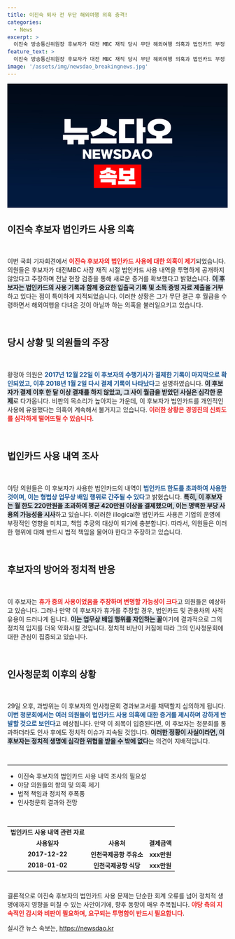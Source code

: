 ```yaml
---
title: 이진숙 퇴사 전 무단 해외여행 의혹 충격!
categories:
  - News
excerpt: >
  이진숙 방송통신위원장 후보자가 대전 MBC 재직 당시 무단 해외여행 의혹과 법인카드 부정 사용 문제로 논란에 휘말렸다. 야당 의원들이 제기한 의혹의 진상이 밝혀질지 주목된다!
feature_text: >
  이진숙 방송통신위원장 후보자가 대전 MBC 재직 당시 무단 해외여행 의혹과 법인카드 부정 사용 문제로 논란에 휘말렸다. 야당 의원들이 제기한 의혹의 진상이 밝혀질지 주목된다!
image: '/assets/img/newsdao_breakingnews.jpg'
---
```


<p><img src="/assets/img/newsdao_breakingnews.jpg" alt="cryptoinkorea 속보" /></p>

<h2 data-ke-size="size26">이진숙 후보자 법인카드 사용 의혹</h2>

<p data-ke-size="size16">&nbsp;</p>

<p>이번 국회 기자회견에서 <b><span style="color: #ee2323;">이진숙 후보자의 법인카드 사용에 대한 의혹이 제기</span></b>되었습니다. 의원들은 후보자가 대전MBC 사장 재직 시절 법인카드 사용 내역을 투명하게 공개하지 않았다고 주장하며 전날 현장 검증을 통해 새로운 증거를 확보했다고 밝혔습니다. <b><span style="background-color: #21538527;">이 후보자는 법인카드의 사용 기록과 함께 중요한 입출국 기록 및 소득 증빙 자료 제출을 거부</span></b>하고 있다는 점이 특이하게 지적되었습니다. 이러한 상황은 그가 무단 결근 후 월급을 수령하면서 해외여행을 다녀온 것이 아닐까 하는 의혹을 불러일으키고 있습니다. </p>

<p data-ke-size="size16">&nbsp;</p>

<h2 data-ke-size="size26">당시 상황 및 의원들의 주장</h2>

<p data-ke-size="size16">&nbsp;</p>

<p>황정아 의원은 <b><span style="color: #1a5490;">2017년 12월 22일 이 후보자의 수행기사가 결제한 기록이 마지막으로 확인되었고, 이후 2018년 1월 2일 다시 결제 기록이 나타났다</span></b>고 설명하였습니다. <b><span style="background-color: #21538527;">이 후보자가 결제 이후 한 달 이상 결재를 하지 않았고, 그 사이 월급을 받았던 사실은 심각한 문제</span></b>로 다가옵니다. 비판의 목소리가 높아지는 가운데, 이 후보자가 법인카드를 개인적인 사용에 유용했다는 의혹이 계속해서 불거지고 있습니다. <b><span style="color: #ee2323;">이러한 상황은 경영진의 신뢰도를 심각하게 떨어뜨릴 수 있습니다</span></b>.</p>

<p data-ke-size="size16">&nbsp;</p>

<h2 data-ke-size="size26">법인카드 사용 내역 조사</h2>

<p data-ke-size="size16">&nbsp;</p>

<p>야당 의원들은 이 후보자가 사용한 법인카드의 내역이 <b><span style="color: #1a5490;">법인카드 한도를 초과하여 사용한 것이며, 이는 형법상 업무상 배임 행위로 간주될 수 있다</span></b>고 밝혔습니다. <b><span style="background-color: #21538527;">특히, 이 후보자는 월 한도 220만원을 초과하여 평균 420만원 이상을 결제했으며, 이는 명백한 부당 사용의 가능성을 시사</span></b>하고 있습니다. 이러한 illogical한 법인카드 사용은 기업의 운영에 부정적인 영향을 미치고, 책임 추궁의 대상이 되기에 충분합니다. 따라서, 의원들은 이러한 행위에 대해 반드시 법적 책임을 물어야 한다고 주장하고 있습니다.</p>

<p data-ke-size="size16">&nbsp;</p>

<h2 data-ke-size="size26">후보자의 방어와 정치적 반응</h2>

<p data-ke-size="size16">&nbsp;</p>

<p>이 후보자는 <b><span style="color: #ee2323;">휴가 중의 사용이었음을 주장하며 변명할 가능성이 크다</span></b>고 의원들은 예상하고 있습니다. 그러나 만약 이 후보자가 휴가를 주장할 경우, 법인카드 및 관용차의 사적 유용이 드러나게 됩니다. <b><span style="background-color: #21538527;">이는 업무상 배임 행위를 자인하는 꼴</span></b>이기에 결과적으로 그의 정치적 입지를 더욱 약화시킬 것입니다. 정치적 비난이 커짐에 따라 그의 인사청문회에 대한 관심이 집중되고 있습니다.</p>

<p data-ke-size="size16">&nbsp;</p>

<h2 data-ke-size="size26">인사청문회 이후의 상황</h2>

<p data-ke-size="size16">&nbsp;</p>

<p>29일 오후, 과방위는 이 후보자의 인사청문회 경과보고서를 채택할지 심의하게 됩니다. <b><span style="color: #1a5490;">이번 청문회에서는 여러 의원들이 법인카드 사용 의혹에 대한 증거를 제시하며 강하게 반발할 것으로 보인다</span></b>고 예상됩니다. 만약 이 죄목이 입증된다면, 이 후보자는 청문회를 통과하더라도 인사 후에도 정치적 이슈가 지속될 것입니다. <b><span style="background-color: #21538527;">이러한 정황이 사실이라면, 이 후보자는 정치적 생명에 심각한 위협을 받을 수 밖에 없다</span></b>는 의견이 지배적입니다. </p>

<p data-ke-size="size16">&nbsp;</p>

<hr />

<ul>
    <li>이진숙 후보자의 법인카드 사용 내역 조사의 필요성</li>
    <li>야당 의원들의 항의 및 의혹 제기</li>
    <li>법적 책임과 정치적 후폭풍</li>
    <li>인사청문회 결과와 전망</li>
</ul>

<p data-ke-size="size16">&nbsp;</p>

<table style="width: 100%;">
    <tr>
        <td style="text-align: center; height: 17px;"><b>법인카드 사용 내역 관련 자료</b></td>
    </tr>
    <tr>
        <td style="text-align: center; height: 17px;"><b>사용일자</b></td>
        <td style="text-align: center; height: 17px;"><b>사용처</b></td>
        <td style="text-align: center; height: 17px;"><b>결제금액</b></td>
    </tr>
    <tr>
        <td style="text-align: center; height: 17px;"><b>2017-12-22</b></td>
        <td style="text-align: center; height: 17px;"><b>인천국제공항 주유소</b></td>
        <td style="text-align: center; height: 17px;"><b>xxx만원</b></td>
    </tr>
    <tr>
        <td style="text-align: center; height: 17px;"><b>2018-01-02</b></td>
        <td style="text-align: center; height: 17px;"><b>인천국제공항 식당</b></td>
        <td style="text-align: center; height: 17px;"><b>xxx만원</b></td>
    </tr>
</table>

<p data-ke-size="size16">&nbsp;</p>

<p>결론적으로 이진숙 후보자의 법인카드 사용 문제는 단순한 회계 오류를 넘어 정치적 생명에까지 영향을 미칠 수 있는 사안이기에, 향후 동향이 매우 주목됩니다. <b><span style="color: #ee2323;">야당 측의 지속적인 감시와 비판이 필요하며, 요구되는 투명함이 반드시 필요합니다</span></b>.</p>
실시간 뉴스 속보는, <a href="https://newsdao.kr" rel="dofollow">https://newsdao.kr</a>


